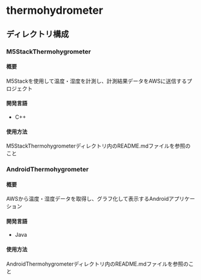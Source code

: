 # thermohydrometer

## ディレクトリ構成
### M5StackThermohygrometer
#### 概要
M5Stackを使用して温度・湿度を計測し、計測結果データをAWSに送信するプロジェクト
#### 開発言語
- C++
#### 使用方法
M5StackThermohygrometerディレクトリ内のREADME.mdファイルを参照のこと

### AndroidThermohygrometer
#### 概要
AWSから温度・湿度データを取得し、グラフ化して表示するAndroidアプリケーション
#### 開発言語
- Java
#### 使用方法
AndroidThermohygrometerディレクトリ内のREADME.mdファイルを参照のこと